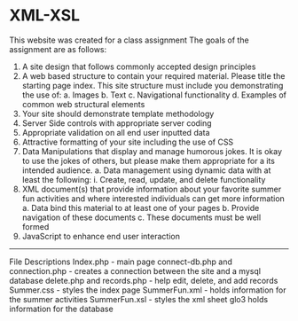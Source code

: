 # XML-XSL
This website was created for a class assignment
The goals of the assignment are as follows:
1)	A site design that follows commonly accepted design principles
2)	A web based structure to contain your required material.  Please title the starting page index. This site structure must include you demonstrating the use of:
a.	Images
b.	Text
c.	Navigational functionality
d.	Examples of common web structural elements
3)	Your site should demonstrate template methodology
4)	Server Side controls  with appropriate server coding
5)	Appropriate validation on all end user inputted data
6)	Attractive formatting  of your site including the use of CSS
7)	Data Manipulations that display and manage humorous jokes.  It is okay to use the jokes of others, but please make them appropriate for a its intended audience.
a.	Data management using dynamic data with at least the following:
i.	Create, read, update, and delete functionality
8)	XML document(s) that provide information about your favorite summer fun activities and where interested individuals can get more information
a.	Data bind this material to at least one of your pages
b.	Provide navigation of these documents
c.	These documents must be well formed
9)	JavaScript to enhance end user interaction
---------------------------------------------------------------

File Descriptions
Index.php - main page
connect-db.php and connection.php - creates a connection between the site and a mysql database
delete.php and records.php - help edit, delete, and add records
Summer.css - styles the index page
SummerFun.xml - holds information for the summer activities
SummerFun.xsl - styles the xml sheet
glo3 holds information for the database
